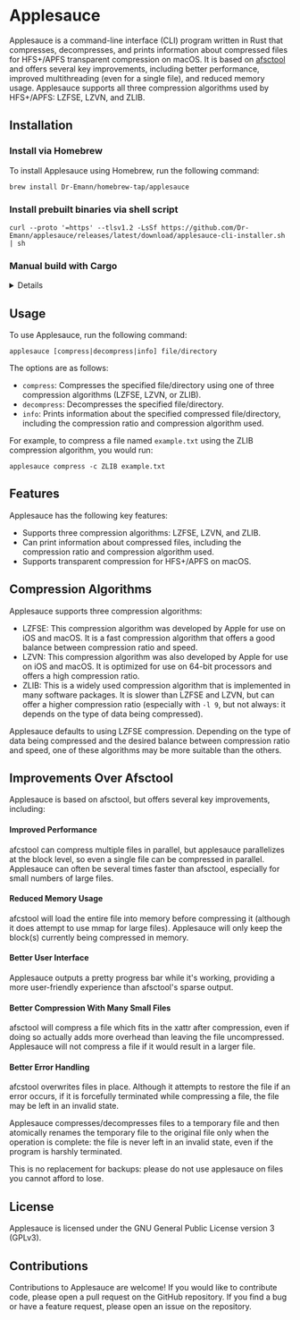 # Applesauce

Applesauce is a command-line interface (CLI) program written in Rust that
compresses, decompresses, and prints information about compressed files for
HFS+/APFS transparent compression on macOS. It is based on
[afsctool](https://github.com/RJVB/afsctool) and offers several key
improvements, including better performance, improved multithreading (even for a
single file), and reduced memory usage. Applesauce supports all three compression
algorithms used by HFS+/APFS: LZFSE, LZVN, and ZLIB.

## Installation

### Install via Homebrew

To install Applesauce using Homebrew, run the following command:

```console
brew install Dr-Emann/homebrew-tap/applesauce
```

### Install prebuilt binaries via shell script

```console
curl --proto '=https' --tlsv1.2 -LsSf https://github.com/Dr-Emann/applesauce/releases/latest/download/applesauce-cli-installer.sh | sh
```

### Manual build with Cargo

<details>
<summary>Details</summary>

To install Applesauce using Cargo, follow these steps:

1. Install Rust and Cargo using the instructions provided at [rust-lang.org](https://www.rust-lang.org/tools/install).
2. Clone this repository to your local machine.
3. In the project directory, run `cargo build --release` to build the program.
4. The built binary can be found in the `target/release` directory.

</details>

## Usage

To use Applesauce, run the following command:

```console
applesauce [compress|decompress|info] file/directory
```

The options are as follows:

- `compress`: Compresses the specified file/directory using one of three compression algorithms (LZFSE, LZVN, or ZLIB).
- `decompress`: Decompresses the specified file/directory.
- `info`: Prints information about the specified compressed file/directory, including the compression ratio and
  compression algorithm used.

For example, to compress a file named `example.txt` using the ZLIB compression algorithm, you would run:

```console
applesauce compress -c ZLIB example.txt
```

## Features

Applesauce has the following key features:

- Supports three compression algorithms: LZFSE, LZVN, and ZLIB.
- Can print information about compressed files, including the compression ratio and compression algorithm used.
- Supports transparent compression for HFS+/APFS on macOS.

## Compression Algorithms

Applesauce supports three compression algorithms:

- LZFSE: This compression algorithm was developed by Apple for use on iOS and
  macOS. It is a fast compression algorithm that offers a good balance
  between compression ratio and speed.
- LZVN: This compression algorithm was also developed by Apple for use on iOS
  and macOS. It is optimized for use on 64-bit processors and offers a high
  compression ratio.
- ZLIB: This is a widely used compression algorithm that is implemented in many
  software packages. It is slower than LZFSE and LZVN, but can offer a higher
  compression ratio (especially with `-l 9`, but not always: it depends on the
  type of data being compressed).

Applesauce defaults to using LZFSE compression.
Depending on the type of data being compressed and the desired balance between
compression ratio and speed, one of these algorithms may be more suitable than
the others.

## Improvements Over Afsctool

Applesauce is based on afsctool, but offers several key improvements, including:

#### Improved Performance

afcstool can compress multiple files in parallel, but applesauce parallelizes at
the block level, so even a single file can be compressed in parallel. Applesauce
can often be several times faster than afsctool, especially for small numbers of
large files.

#### Reduced Memory Usage

afcstool will load the entire file into memory before compressing it
(although it does attempt to use mmap for large files). Applesauce will only
keep the block(s) currently being compressed in memory.

#### Better User Interface

Applesauce outputs a pretty progress bar while it's working, providing a more
user-friendly experience than afsctool's sparse output.

#### Better Compression With Many Small Files

afsctool will compress a file which fits in the xattr after compression, even
if doing so actually adds more overhead than leaving the file uncompressed.
Applesauce will not compress a file if it would result in a larger file.

#### Better Error Handling

afcstool overwrites files in place. Although it attempts to restore the file
if an error occurs, if it is forcefully terminated while compressing a file,
the file may be left in an invalid state.

Applesauce compresses/decompresses files to a temporary file and then atomically
renames the temporary file to the original file only when the operation is
complete: the file is never left in an invalid state, even if the program is
harshly terminated.

This is no replacement for backups: please do not use applesauce on files you
cannot afford to lose.

## License

Applesauce is licensed under the GNU General Public License version 3 (GPLv3).

## Contributions

Contributions to Applesauce are welcome! If you would like to contribute code,
please open a pull request on the GitHub repository. If you find a bug or have
a feature request, please open an issue on the repository.
